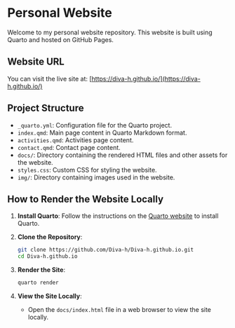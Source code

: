 # Personal Website

Welcome to my personal website repository. This website is built using Quarto and hosted on GitHub Pages.

## Website URL

You can visit the live site at: [https://diva-h.github.io/](https://diva-h.github.io/)

## Project Structure

- `_quarto.yml`: Configuration file for the Quarto project.
- `index.qmd`: Main page content in Quarto Markdown format.
- `activities.qmd`: Activities page content.
- `contact.qmd`: Contact page content.
- `docs/`: Directory containing the rendered HTML files and other assets for the website.
- `styles.css`: Custom CSS for styling the website.
- `img/`: Directory containing images used in the website.

## How to Render the Website Locally

1. **Install Quarto**: Follow the instructions on the [Quarto website](https://quarto.org/docs/get-started/) to install Quarto.

2. **Clone the Repository**:
    ```bash
    git clone https://github.com/Diva-h/Diva-h.github.io.git
    cd Diva-h.github.io
    ```

3. **Render the Site**:
    ```bash
    quarto render
    ```

4. **View the Site Locally**:
   - Open the `docs/index.html` file in a web browser to view the site locally.
